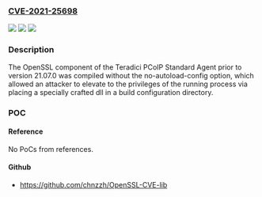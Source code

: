 ### [CVE-2021-25698](https://cve.mitre.org/cgi-bin/cvename.cgi?name=CVE-2021-25698)
![](https://img.shields.io/static/v1?label=Product&message=-%20PCoIP%20Standard%20Agent%20-%20PCoIP%20Graphics%20Agent%20-%20PCoIP%20Software%20Client&color=blue)
![](https://img.shields.io/static/v1?label=Version&message=n%2Fa&color=blue)
![](https://img.shields.io/static/v1?label=Vulnerability&message=Untrusted%20Search%20Path%20(CWE-426)&color=brighgreen)

### Description

The OpenSSL component of the Teradici PCoIP Standard Agent prior to version 21.07.0 was compiled without the no-autoload-config option, which allowed an attacker to elevate to the privileges of the running process via placing a specially crafted dll in a build configuration directory.

### POC

#### Reference
No PoCs from references.

#### Github
- https://github.com/chnzzh/OpenSSL-CVE-lib


